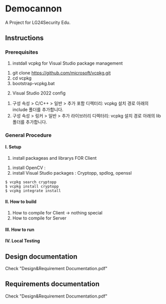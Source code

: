 # Democannon
A Project for LG24Security Edu.

## Instructions
### Prerequisites
1. instdall vcpkg for Visual Studio package management
  1) git clone https://github.com/microsoft/vcpkg.git
  2) cd vcpkg
  3) bootstrap-vcpkg.bat

2. Visual Studio 2022 config
  1) 구성 속성 > C/C++ > 일반 > 추가 포함 디렉터리: vcpkg 설치 경로 아래의 include 폴더를 추가합니다.
  2) 구성 속성 > 링커 > 일반 > 추가 라이브러리 디렉터리: vcpkg 설치 경로 아래의 lib 폴더를 추가합니다. 

### General Procedure
#### I. Setup
1. install packageas and librarys FOR Client
1) install OpenCV :
2) install Visual Studio packages : Cryptopp, spdlog, openssl
  ```How to install
  $ vcpkg search cryptopp
  $ vcpkg install cryptopp
  $ vcpkg integrate install
  ```

#### II. How to build
1. How to compile for Client
   -> nothing special
2. How to compile for Server

#### III. How to run

#### IV. Local Testing

## Design documentation
Check "Design&Requirement Documentation.pdf"

## Requirements documentation
Check "Design&Requirement Documentation.pdf"


